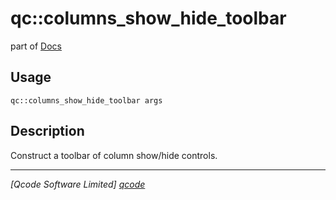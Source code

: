 qc::columns_show_hide_toolbar
=============================

part of [Docs](.)

Usage
-----
`qc::columns_show_hide_toolbar args`

Description
-----------
Construct a toolbar of column show/hide controls.

----------------------------------
*[Qcode Software Limited] [qcode]*

[qcode]: www.qcode.co.uk "Qcode Software"